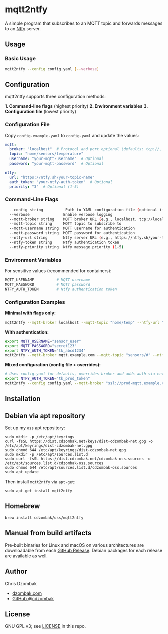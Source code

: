 # mqtt2ntfy

A simple program that subscribes to an MQTT topic and forwards messages to an [Ntfy](https://ntfy.sh) server.

## Usage

### Basic Usage
```bash
mqtt2ntfy --config config.yaml [--verbose]
```

## Configuration

mqtt2ntfy supports three configuration methods:

**1. Command-line flags** (highest priority)
**2. Environment variables**
**3. Configuration file** (lowest priority)

### Configuration File

Copy `config.example.yaml` to `config.yaml` and update the values:

```yaml
mqtt:
  broker: "localhost"  # Protocol and port optional (defaults: tcp://, 1883)
  topic: "home/sensors/temperature"
  username: "your-mqtt-username"  # Optional
  password: "your-mqtt-password"  # Optional

ntfy:
  url: "https://ntfy.sh/your-topic-name"
  auth_token: "your-ntfy-auth-token"  # Optional
  priority: "3"  # Optional (1-5)
```

### Command-Line Flags

```bash
  --config string          Path to YAML configuration file (optional if all required flags provided)
  --verbose               Enable verbose logging
  --mqtt-broker string    MQTT broker URL (e.g., localhost, tcp://localhost:1883)
  --mqtt-topic string     MQTT topic to subscribe to
  --mqtt-username string  MQTT username for authentication
  --mqtt-password string  MQTT password for authentication
  --ntfy-url string       Ntfy server URL (e.g., https://ntfy.sh/your-topic)
  --ntfy-token string     Ntfy authentication token
  --ntfy-priority string  Ntfy message priority (1-5)
```

### Environment Variables

For sensitive values (recommended for containers):

```bash
MQTT_USERNAME          # MQTT username
MQTT_PASSWORD          # MQTT password
NTFY_AUTH_TOKEN        # Ntfy authentication token
```

### Configuration Examples

**Minimal with flags only:**
```bash
mqtt2ntfy --mqtt-broker localhost --mqtt-topic "home/temp" --ntfy-url "https://ntfy.sh/alerts"
```

**With authentication:**
```bash
export MQTT_USERNAME="sensor_user"
export MQTT_PASSWORD="secret123"
export NTFY_AUTH_TOKEN="tk_abcd1234"
mqtt2ntfy --mqtt-broker mqtt.example.com --mqtt-topic "sensors/#" --ntfy-url "https://ntfy.sh/my-sensors"
```

**Mixed configuration (config file + overrides):**
```bash
# Uses config.yaml for defaults, overrides broker and adds auth via env vars
export NTFY_AUTH_TOKEN="tk_prod_token"
mqtt2ntfy --config config.yaml --mqtt-broker "ssl://prod-mqtt.example.com:8883"
```

## Installation

## Debian via apt repository

Set up my `oss` apt repository:

```shell
sudo mkdir -p /etc/apt/keyrings
curl -fsSL https://dist.cdzombak.net/keys/dist-cdzombak-net.gpg -o /etc/apt/keyrings/dist-cdzombak-net.gpg
sudo chmod 644 /etc/apt/keyrings/dist-cdzombak-net.gpg
sudo mkdir -p /etc/apt/sources.list.d
sudo curl -fsSL https://dist.cdzombak.net/cdzombak-oss.sources -o /etc/apt/sources.list.d/cdzombak-oss.sources
sudo chmod 644 /etc/apt/sources.list.d/cdzombak-oss.sources
sudo apt update
```

Then install `mqtt2ntfy` via `apt-get`:

```shell
sudo apt-get install mqtt2ntfy
```

## Homebrew

```shell
brew install cdzombak/oss/mqtt2ntfy
```

## Manual from build artifacts

Pre-built binaries for Linux and macOS on various architectures are downloadable from each [GitHub Release](https://github.com/cdzombak/mqtt2ntfy/releases). Debian packages for each release are available as well.

## Author

Chris Dzombak

- [dzombak.com](https://www.dzombak.com)
- [GitHub @cdzombak](https://github.com/cdzombak)

## License

GNU GPL v3; see [LICENSE](LICENSE) in this repo.
